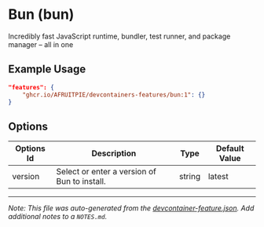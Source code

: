 
# Bun (bun)

Incredibly fast JavaScript runtime, bundler, test runner, and package manager – all in one

## Example Usage

```json
"features": {
    "ghcr.io/AFRUITPIE/devcontainers-features/bun:1": {}
}
```

## Options

| Options Id | Description | Type | Default Value |
|-----|-----|-----|-----|
| version | Select or enter a version of Bun to install. | string | latest |



---

_Note: This file was auto-generated from the [devcontainer-feature.json](https://github.com/AFRUITPIE/devcontainers-features/blob/main/src/bun/devcontainer-feature.json).  Add additional notes to a `NOTES.md`._
